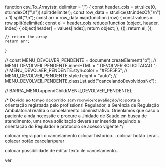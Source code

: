 function csv_To_Array(str, delimiter = ",") {
    const header_cols = str.slice(0, str.indexOf("\n")).split(delimiter);
    const row_data = str.slice(str.indexOf("\n") + 1).split("\n");
    const arr = row_data.map(function (row) {
      const values = row.split(delimiter);
      const el = header_cols.reduce(function (object, header, index) {
        object[header] = values[index];
        return object;
      }, {});
      return el;
    });

    // return the array
    return arr;
  }

//        const MENU_DEVOLVER_PENDENTE = document.createElement("b");
//        MENU_DEVOLVER_PENDENTE.innerHTML = " DEVOLVER SOLICITACAO   ";
//        MENU_DEVOLVER_PENDENTE.style.color = "#F5F5F5";
//        MENU_DEVOLVER_PENDENTE.style.height = "auto";
//        MENU_DEVOLVER_PENDENTE.classList.add("cancelandoDevolvidosNx");

//        BARRA_MENU.appendChild(MENU_DEVOLVER_PENDENTE);


 /* Devido ao tempo decorrido sem reenvio/reavaliação/resposta a orientação registrada pelo profissional Regulador, a Gerência de Regulação Ambulatorial realiza o cancelamento administrativo. Orientamos que caso o paciente ainda necessite e procure a Unidade de Saúde em busca de atendimento, uma nova solicitação deverá ser inserida seguindo a orientação do Regulador e protocolo de acesso vigente.*/
                        


 colocar regra para o cancelamento
 colocar historico... 
 colocar botão zerar...
 colacar botão cancelar/parar

 colocar possibilidade de editar texto de cancelamento...

 ver
